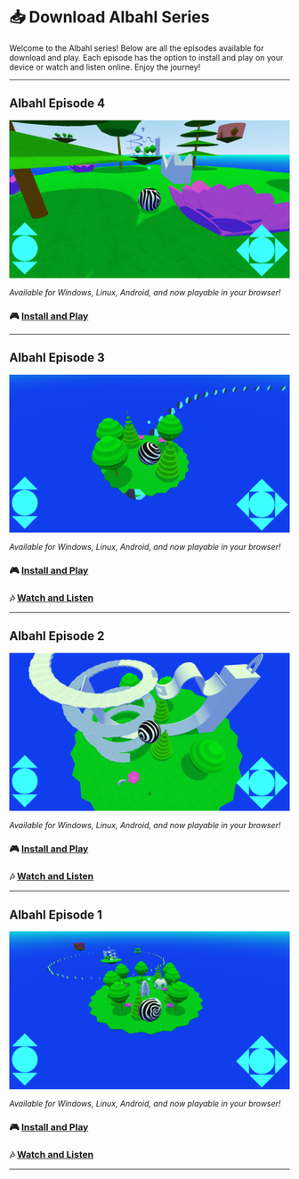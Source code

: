 # 📥 Download Albahl Series

Welcome to the Albahl series! Below are all the episodes available for download and play. Each episode has the option to install and play on your device or watch and listen online. Enjoy the journey!

---

## Albahl Episode 4

![Albahl Episode 4](assets/bd8.ab4.cover.01.png)  

_Available for Windows, Linux, Android, and now playable in your browser!_  

### 🎮 [Install and Play](https://github.com/jacksonelfersbd8/ab4) 


---

## Albahl Episode 3

![Albahl Episode 3](assets/bd8.ab3.cover.01.png)  

_Available for Windows, Linux, Android, and now playable in your browser!_  

### 🎮 [Install and Play](https://github.com/jacksonelfersbd8/ab3)  
### 🎶 [Watch and Listen](https://www.youtube.com/watch?v=mofyCt3IP5Y)

---

## Albahl Episode 2

![Albahl Episode 2](assets/bd8.ab2.cover.01.png)  

_Available for Windows, Linux, Android, and now playable in your browser!_  

### 🎮 [Install and Play](https://github.com/jacksonelfersbd8/ab2)  
### 🎶 [Watch and Listen](https://www.youtube.com/watch?v=AR7CT0rJB_c)

---

## Albahl Episode 1

![Albahl Episode 1](assets/bd8.ab1.cover.01.png)  

_Available for Windows, Linux, Android, and now playable in your browser!_  

### 🎮 [Install and Play](https://github.com/jacksonelfersbd8/ab1)  
### 🎶 [Watch and Listen](https://www.youtube.com/watch?v=QJbjhViixj8)

---

